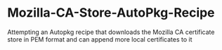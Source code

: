 # Mozilla-CA-Store-AutoPkg-Recipe
Attempting an Autopkg recipe that downloads the Mozilla CA certificate store in PEM format and can append more local certificates to it
